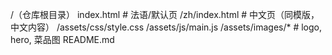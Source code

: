 /（仓库根目录）
index.html           # 法语/默认页
/zh/index.html       # 中文页（同模版，中文内容）
/assets/css/style.css
/assets/js/main.js
/assets/images/*     # logo, hero, 菜品图
README.md

